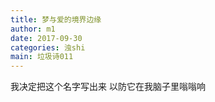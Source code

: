 ```yaml
---
title: 梦与爱的境界边缘
author: m1
date: 2017-09-30
categories: 浊shi
main: 垃圾诗011
---
```


我决定把这个名字写出来
以防它在我脑子里嗡嗡响
